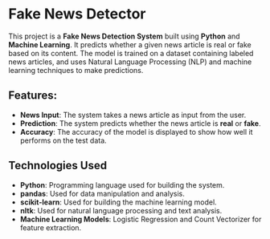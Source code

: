 
# Fake News Detector

This project is a **Fake News Detection System** built using **Python** and **Machine Learning**. It predicts whether a given news article is real or fake based on its content. The model is trained on a dataset containing labeled news articles, and uses Natural Language Processing (NLP) and machine learning techniques to make predictions.

## Features:

- **News Input**: The system takes a news article as input from the user.
- **Prediction**: The system predicts whether the news article is **real** or **fake**.
- **Accuracy**: The accuracy of the model is displayed to show how well it performs on the test data.
  
## Technologies Used

- **Python**: Programming language used for building the system.
- **pandas**: Used for data manipulation and analysis.
- **scikit-learn**: Used for building the machine learning model.
- **nltk**: Used for natural language processing and text analysis.
- **Machine Learning Models**: Logistic Regression and Count Vectorizer for feature extraction.


